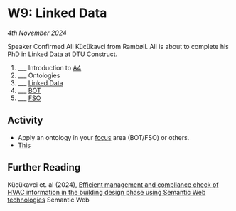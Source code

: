 # W9: Linked Data

*4th November 2024*

Speaker Confirmed Ali Kücükavci from Rambøll.
Ali is about to complete his PhD in Linked Data at DTU Construct.

1. ___ Introduction to [A4]
1. ___ Ontologies
1. ___ [Linked Data]
1. ___ [BOT]
2. ___ [FSO](/Concepts/FSO)

## Activity
* Apply an ontology in your [focus] area (BOT/FSO) or others.
* [This](https://madsholten.github.io/sparql-visualizer/?file=https:%2F%2Fwww.dropbox.com%2Fs%2Fhawwu6sf7t9swqz%2FFPO.json)

## Further Reading
Kücükavci et. al (2024), [Efficient management and compliance check of HVAC information in the building design phase using Semantic Web technologies](https://www.researchgate.net/publication/382838849_Efficient_management_and_compliance_check_of_HVAC_information_in_the_building_design_phase_using_Semantic_Web_technologies) Semantic Web

[focus]: /Focus/index.md
[A4]: /Assingnments/A4.md
[Linked Data]: /Concepts/LinkedData.md
[BOT]: /Concepts/BOT.md
[FSO]: /Concepts/FSO.md
